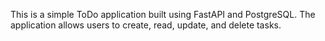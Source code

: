 This is a simple ToDo application built using FastAPI and PostgreSQL. The application allows users to create, read, update, and delete tasks.
